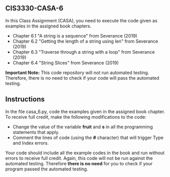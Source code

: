## CIS3330-CASA-6

In this Class Assignment (CASA), you need to execute the code given as examples in the assigned book chapters.

*  Chapter 6.1 "A string is a sequence" from Severance (2019)
*  Chapter 6.2 "Getting the length of a string using len" from Severance (2019)
*  Chapter 6.3 "Traverse through a string with a loop" from Severance (2019)
*  Chapter 6.4 "String Slices" from Severance (2019)


**Important Note:** This code repository will not run automated testing. Therefore, there is no need to check if your code will pass the automated testing.

## Instructions

In the file casa_6.py, code the examples given in the assigned book chapter. To receive full credit, make the following modifications to the code:

*  Change the value of the variable **fruit** and **s** in all the programming statements that apply.
*  Comment the lines of code (using the **#** character) that will trigger Type and Index errors.

Your code should include all the example codes in the book and run without errors to receive full credit. Again, this code will not be run against the automated testing. Therefore **there is no need** for you to check if your program passed the automated testing.
